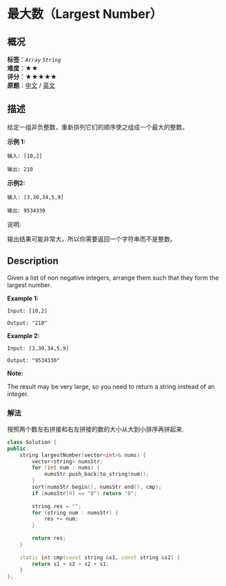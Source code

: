 # 最大数（Largest Number）
## 概况
**标签**：*`Array`*  *`String`*<br>
**难度**：★★<br>
**评分**：★★★★★<br>
**原题**：[中文](https://leetcode-cn.com/problems/largest-number) / [英文](https://leetcode.com/problems/largest-number)
## 描述

给定一组非负整数，重新排列它们的顺序使之组成一个最大的整数。



**示例 1:**

```
输入: [10,2]

输出: 210
```


**示例2:**

```
输入: [3,30,34,5,9]

输出: 9534330
```

说明: 

输出结果可能非常大，所以你需要返回一个字符串而不是整数。



## Description

Given a list of non negative integers, arrange them such that they form the largest number.



**Example 1:**

```
Input: [10,2]

Output: "210"
```

**Example 2:**

```
Input: [3,30,34,5,9]

Output: "9534330"
```

**Note:**

 The result may be very large, so you need to return a string instead of an integer.

### 解法
按照两个数左右拼接和右左拼接的数的大小从大到小排序再拼起来.
```c++
class Solution {
public:
    string largestNumber(vector<int>& nums) {
        vector<string> numsStr;
        for (int num : nums) {
            numsStr.push_back(to_string(num));
        }
        sort(numsStr.begin(), numsStr.end(), cmp);
        if (numsStr[0] == "0") return "0";
        
        string res = "";
        for (string num : numsStr) {
            res += num;
        }
        
        return res;
    }
    
    static int cmp(const string &s1, const string &s2) {
        return s1 + s2 > s2 + s1;
    }
};
```
